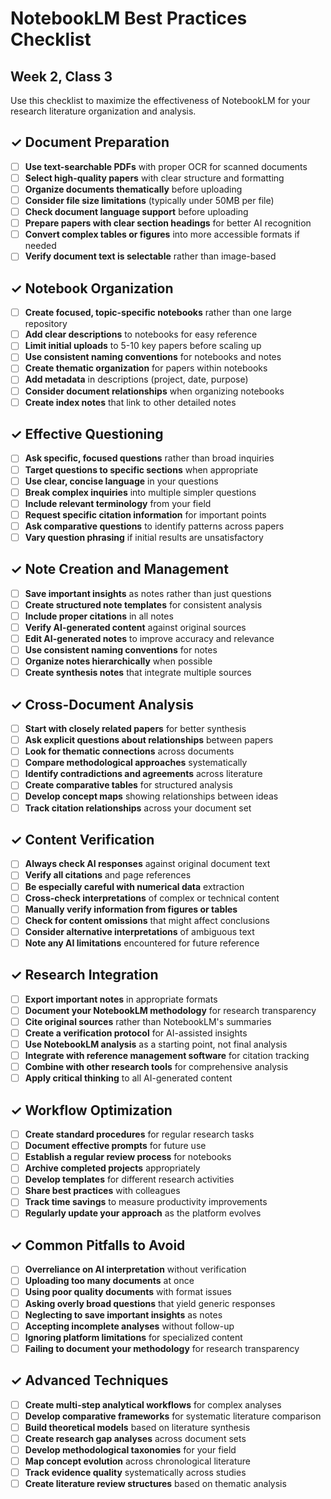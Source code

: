 # NotebookLM Best Practices Checklist
## Week 2, Class 3

Use this checklist to maximize the effectiveness of NotebookLM for your research literature organization and analysis.

## ✓ Document Preparation

- [ ] **Use text-searchable PDFs** with proper OCR for scanned documents
- [ ] **Select high-quality papers** with clear structure and formatting
- [ ] **Organize documents thematically** before uploading
- [ ] **Consider file size limitations** (typically under 50MB per file)
- [ ] **Check document language support** before uploading
- [ ] **Prepare papers with clear section headings** for better AI recognition
- [ ] **Convert complex tables or figures** into more accessible formats if needed
- [ ] **Verify document text is selectable** rather than image-based

## ✓ Notebook Organization

- [ ] **Create focused, topic-specific notebooks** rather than one large repository
- [ ] **Add clear descriptions** to notebooks for easy reference
- [ ] **Limit initial uploads** to 5-10 key papers before scaling up
- [ ] **Use consistent naming conventions** for notebooks and notes
- [ ] **Create thematic organization** for papers within notebooks
- [ ] **Add metadata** in descriptions (project, date, purpose)
- [ ] **Consider document relationships** when organizing notebooks
- [ ] **Create index notes** that link to other detailed notes

## ✓ Effective Questioning

- [ ] **Ask specific, focused questions** rather than broad inquiries
- [ ] **Target questions to specific sections** when appropriate
- [ ] **Use clear, concise language** in your questions
- [ ] **Break complex inquiries** into multiple simpler questions
- [ ] **Include relevant terminology** from your field
- [ ] **Request specific citation information** for important points
- [ ] **Ask comparative questions** to identify patterns across papers
- [ ] **Vary question phrasing** if initial results are unsatisfactory

## ✓ Note Creation and Management

- [ ] **Save important insights** as notes rather than just questions
- [ ] **Create structured note templates** for consistent analysis
- [ ] **Include proper citations** in all notes
- [ ] **Verify AI-generated content** against original sources
- [ ] **Edit AI-generated notes** to improve accuracy and relevance
- [ ] **Use consistent naming conventions** for notes
- [ ] **Organize notes hierarchically** when possible
- [ ] **Create synthesis notes** that integrate multiple sources

## ✓ Cross-Document Analysis

- [ ] **Start with closely related papers** for better synthesis
- [ ] **Ask explicit questions about relationships** between papers
- [ ] **Look for thematic connections** across documents
- [ ] **Compare methodological approaches** systematically
- [ ] **Identify contradictions and agreements** across literature
- [ ] **Create comparative tables** for structured analysis
- [ ] **Develop concept maps** showing relationships between ideas
- [ ] **Track citation relationships** across your document set

## ✓ Content Verification

- [ ] **Always check AI responses** against original document text
- [ ] **Verify all citations** and page references
- [ ] **Be especially careful with numerical data** extraction
- [ ] **Cross-check interpretations** of complex or technical content
- [ ] **Manually verify information from figures or tables**
- [ ] **Check for content omissions** that might affect conclusions
- [ ] **Consider alternative interpretations** of ambiguous text
- [ ] **Note any AI limitations** encountered for future reference

## ✓ Research Integration

- [ ] **Export important notes** in appropriate formats
- [ ] **Document your NotebookLM methodology** for research transparency
- [ ] **Cite original sources** rather than NotebookLM's summaries
- [ ] **Create a verification protocol** for AI-assisted insights
- [ ] **Use NotebookLM analysis** as a starting point, not final analysis
- [ ] **Integrate with reference management software** for citation tracking
- [ ] **Combine with other research tools** for comprehensive analysis
- [ ] **Apply critical thinking** to all AI-generated content

## ✓ Workflow Optimization

- [ ] **Create standard procedures** for regular research tasks
- [ ] **Document effective prompts** for future use
- [ ] **Establish a regular review process** for notebooks
- [ ] **Archive completed projects** appropriately
- [ ] **Develop templates** for different research activities
- [ ] **Share best practices** with colleagues
- [ ] **Track time savings** to measure productivity improvements
- [ ] **Regularly update your approach** as the platform evolves

## ✓ Common Pitfalls to Avoid

- [ ] **Overreliance on AI interpretation** without verification
- [ ] **Uploading too many documents** at once
- [ ] **Using poor quality documents** with format issues
- [ ] **Asking overly broad questions** that yield generic responses
- [ ] **Neglecting to save important insights** as notes
- [ ] **Accepting incomplete analyses** without follow-up
- [ ] **Ignoring platform limitations** for specialized content
- [ ] **Failing to document your methodology** for research transparency

## ✓ Advanced Techniques

- [ ] **Create multi-step analytical workflows** for complex analyses
- [ ] **Develop comparative frameworks** for systematic literature comparison
- [ ] **Build theoretical models** based on literature synthesis
- [ ] **Create research gap analyses** across document sets
- [ ] **Develop methodological taxonomies** for your field
- [ ] **Map concept evolution** across chronological literature
- [ ] **Track evidence quality** systematically across studies
- [ ] **Create literature review structures** based on thematic analysis